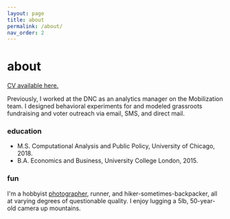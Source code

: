 ```yaml
---
layout: page
title: about
permalink: /about/
nav_order: 2
---
```


# about
[CV available here.](./cv_yuxiwu.pdf)

Previously, I worked at the DNC as an analytics manager on the Mobilization team. I designed behavioral experiments for and modeled grassroots fundraising and voter outreach via email, SMS, and direct mail.

### education
* M.S. Computational Analysis and Public Policy, University of Chicago, 2018.
* B.A. Economics and Business, University College London, 2015.

### fun
I'm a hobbyist [photographer](https://www.instagram.com/yuxitoo/), runner, and hiker-sometimes-backpacker, all at varying degrees of questionable quality.  I enjoy lugging a 5lb, 50-year-old camera up mountains.
